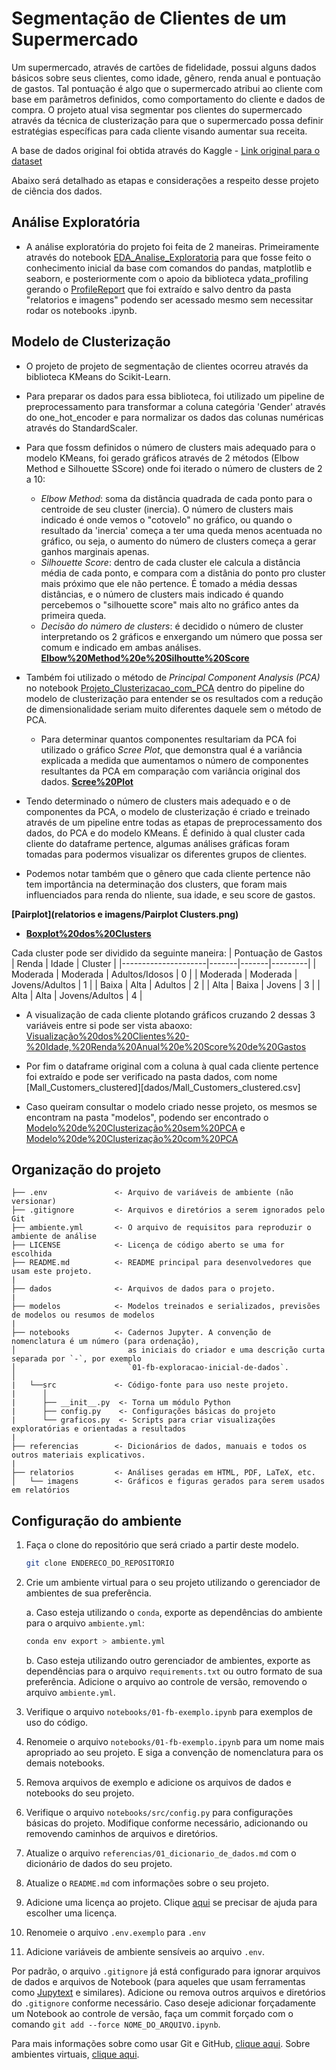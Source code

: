 # Segmentação de Clientes de um Supermercado

Um supermercado, através de cartões de fidelidade, possui alguns dados básicos sobre seus clientes, como idade, gênero, renda anual e pontuação de gastos. Tal pontuação é algo que o supermercado atribui ao cliente com base em parâmetros definidos, como comportamento do cliente e dados de compra. 
O projeto atual visa segmentar pos clientes do supermercado através da técnica de clusterização para que o supermercado possa definir estratégias específicas para cada cliente visando aumentar sua receita. 

A base de dados original foi obtida através do Kaggle - [Link original para o dataset](https://www.kaggle.com/vjchoudhary7/customer-segmentation-tutorial-in-python)

Abaixo será detalhado as etapas e considerações a respeito desse projeto de ciência dos dados.

## **Análise Exploratória**
- A análise exploratória do projeto foi feita de 2 maneiras. Primeiramente através do notebook [EDA_Analise_Exploratoria](notebooks/01_Analise_Exploratoria.ipynb) para que fosse feito o conhecimento inicial da base com comandos do pandas, matplotlib e seaborn, e posteriormente com o apoio da biblioteca ydata_profiling gerando o [ProfileReport](relatorios%20e%20imagens/EDA_supermercado.html) que foi extraído e salvo dentro da pasta "relatorios e imagens" podendo ser acessado mesmo sem necessitar rodar os notebooks .ipynb.

## **Modelo de Clusterização**
- O projeto de projeto de segmentação de clientes ocorreu através da biblioteca KMeans do Scikit-Learn.
- Para preparar os dados para essa biblioteca, foi utilizado um pipeline de preprocessamento para transformar a coluna categória 'Gender' através do one_hot_encoder e para normalizar os dados das colunas numéricas através do StandardScaler. 
- Para que fossm definidos o número de clusters mais adequado para o modelo KMeans, foi gerado gráficos através de 2 métodos (Elbow Method e Silhouette SScore) onde foi iterado o número de clusters de 2 a 10:
  - *Elbow Method*: soma da distância quadrada de cada ponto para o centroide de seu cluster (inercia). O número de clusters mais indicado é onde vemos o "cotovelo" no gráfico, ou quando o resultado da 'inercia' começa a ter uma queda menos acentuada no gráfico, ou seja, o aumento do número de clusters começa a gerar ganhos marginais apenas.
  - *Silhouette Score*: dentro de cada cluster ele calcula a distância média de cada ponto, e compara com a distânia do ponto pro cluster mais próximo que ele não pertence. É tomado a média dessas distâncias, e o número de clusters mais indicado é quando percebemos o "silhouette score" mais alto no gráfico antes da primeira queda.
  - *Decisão do número de clusters*: é decidido o número de cluster interpretando os 2 gráficos e enxergando um número que possa ser comum e indicado em ambas análises.
**[Elbow%20Method%20e%20Silhoutte%20Score](relatorios%20e%20imagens/Definicao%20dos%20Clusters%20-%20Elbow%20Method%20e%20Silhouette%20Score.png)**

- Também foi utilizado o método de *Principal Component Analysis (PCA)* no notebook [Projeto_Clusterizacao_com_PCA](notebooks/02B.projeto_clusterizacao_com_PCA_final.ipynb) dentro do pipeline do modelo de clusterização para entender se os resultados com a redução de dimensionalidade seriam muito diferentes daquele sem o método de PCA.
  - Para determinar quantos componentes resultariam da PCA foi utilizado o gráfico *Scree Plot*, que demonstra qual é a variância explicada a medida que aumentamos o número de componentes resultantes da PCA em comparação com variância original dos dados.
**[Scree%20Plot](Scree%20Plot%20-%20Variancia%20Acumulada%20Explicada.png)**

- Tendo determinado o número de clusters mais adequado e o de componentes da PCA, o modelo de clusterização é criado e treinado através de um pipeline entre todas as etapas de preprocessamento dos dados, do PCA e do modelo KMeans. É definido à qual cluster cada cliente do dataframe pertence, algumas análises gráficas foram tomadas para podermos visualizar os diferentes grupos de clientes.
- Podemos notar também que o gênero que cada cliente pertence não tem importância na determinação dos clusters, que foram mais influenciados para renda do nliente, sua idade, e seu score de gastos.

**[Pairplot](relatorios e imagens/Pairplot Clusters.png)**
- **[Boxplot%20dos%20Clusters](relatorios%20e%20imagens/Boxplot%20dos%20Clusters%20-%20Idade%20-%20Renda%20-%20Score.png)**

Cada cluster pode ser dividido da seguinte maneira:
| Pontuação de Gastos | Renda | Idade | Cluster |
|---------------------|-------|-------|---------|
| Moderada                | Moderada  | Adultos/Idosos | 0       |
| Moderada            | Moderada | Jovens/Adultos | 1       |
| Baixa                | Alta | Adultos | 2       |
| Alta               | Baixa  | Jovens | 3       |
| Alta            | Alta | Jovens/Adultos | 4       |

- A visualização de cada cliente plotando gráficos cruzando 2 dessas 3 variáveis entre si pode ser vista abaoxo:
[Visualização%20dos%20Clientes%20-%20Idade,%20Renda%20Anual%20e%20Score%20de%20Gastos](relatorios%20e%20imagens/Visualizacao%20dos%20Clusters%20-%20Idade%20-%20Renda%20-%20Score.png)

- Por fim o dataframe original com a coluna à qual cada cliente pertence foi extraído e pode ser verificado na pasta dados, com nome [Mall_Customers_clustered][dados/Mall_Customers_clustered.csv]
- Caso queiram consultar o modelo criado nesse projeto, os mesmos se encontram na pasta "modelos", podendo ser encontrado o [Modelo%20de%20Clusterização%20sem%20PCA](modelos/pipeline_preprocessamento_clustering.pkl) e [Modelo%20de%20Clusterização%20com%20PCA](modelos/pipeline_preprocessamento_pca_clustering.pkl)






## Organização do projeto

```
├── .env               <- Arquivo de variáveis de ambiente (não versionar)
├── .gitignore         <- Arquivos e diretórios a serem ignorados pelo Git
├── ambiente.yml       <- O arquivo de requisitos para reproduzir o ambiente de análise
├── LICENSE            <- Licença de código aberto se uma for escolhida
├── README.md          <- README principal para desenvolvedores que usam este projeto.
|
├── dados              <- Arquivos de dados para o projeto.
|
├── modelos            <- Modelos treinados e serializados, previsões de modelos ou resumos de modelos
|
├── notebooks          <- Cadernos Jupyter. A convenção de nomenclatura é um número (para ordenação),
│                         as iniciais do criador e uma descrição curta separada por `-`, por exemplo
│                         `01-fb-exploracao-inicial-de-dados`.
│
|   └──src             <- Código-fonte para uso neste projeto.
|      │
|      ├── __init__.py  <- Torna um módulo Python
|      ├── config.py    <- Configurações básicas do projeto
|      └── graficos.py  <- Scripts para criar visualizações exploratórias e orientadas a resultados
|
├── referencias        <- Dicionários de dados, manuais e todos os outros materiais explicativos.
|
├── relatorios         <- Análises geradas em HTML, PDF, LaTeX, etc.
│   └── imagens        <- Gráficos e figuras gerados para serem usados em relatórios
```

## Configuração do ambiente

1. Faça o clone do repositório que será criado a partir deste modelo.

    ```bash
    git clone ENDERECO_DO_REPOSITORIO
    ```

2. Crie um ambiente virtual para o seu projeto utilizando o gerenciador de ambientes de sua preferência.

    a. Caso esteja utilizando o `conda`, exporte as dependências do ambiente para o arquivo `ambiente.yml`:

      ```bash
      conda env export > ambiente.yml
      ```

    b. Caso esteja utilizando outro gerenciador de ambientes, exporte as dependências
    para o arquivo `requirements.txt` ou outro formato de sua preferência. Adicione o
    arquivo ao controle de versão, removendo o arquivo `ambiente.yml`.

3. Verifique o arquivo `notebooks/01-fb-exemplo.ipynb` para exemplos
de uso do código.
4. Renomeie o arquivo `notebooks/01-fb-exemplo.ipynb` para um nome
mais apropriado ao seu projeto. E siga a convenção de nomenclatura para os demais
notebooks.
5. Remova arquivos de exemplo e adicione os arquivos de dados e notebooks do seu
projeto.
6. Verifique o arquivo `notebooks/src/config.py` para configurações básicas do projeto.
Modifique conforme necessário, adicionando ou removendo caminhos de arquivos e
diretórios.
7. Atualize o arquivo `referencias/01_dicionario_de_dados.md` com o dicionário de dados
do seu projeto.
8. Atualize o `README.md` com informações sobre o seu projeto.
9. Adicione uma licença ao projeto. Clique
[aqui](https://docs.github.com/pt/repositories/managing-your-repositorys-settings-and-features/customizing-your-repository/licensing-a-repository)
se precisar de ajuda para escolher uma licença.
10. Renomeie o arquivo `.env.exemplo` para `.env`
11. Adicione variáveis de ambiente sensíveis ao arquivo `.env`.

Por padrão, o arquivo `.gitignore` já está configurado para ignorar arquivos de dados e
arquivos de Notebook (para aqueles que usam ferramentas como
[Jupytext](https://jupytext.readthedocs.io/en/latest/) e similares). Adicione ou remova
outros arquivos e diretórios do `.gitignore` conforme necessário. Caso deseje adicionar
forçadamente um Notebook ao controle de versão, faça um commit forçado com o
comando `git add --force NOME_DO_ARQUIVO.ipynb`.

Para mais informações sobre como usar Git e GitHub, [clique aqui](https://cienciaprogramada.com.br/2021/09/guia-definitivo-git-github/). Sobre ambientes virtuais, [clique aqui](https://cienciaprogramada.com.br/2020/08/ambiente-virtual-projeto-python/).
